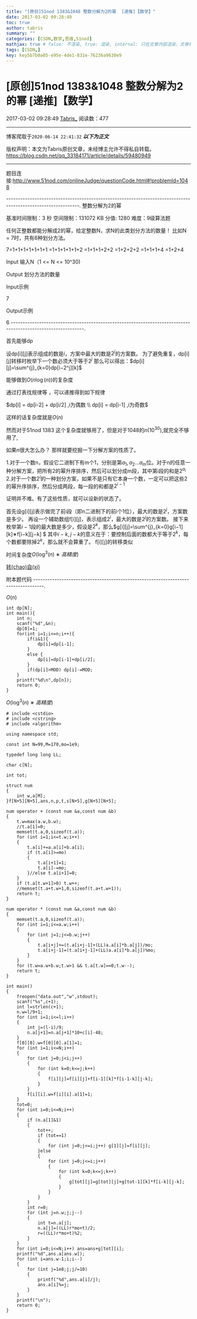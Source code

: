 ```yaml
---
title: "[原创]51nod 1383&1048 整数分解为2的幂  [递推]【数学】"
date: 2017-03-02 09:28:49
toc: true
author: tabris
summary: ""
categories: [CSDN,数学,思维,51nod]
mathjax: true # false: 不渲染, true: 渲染, internal: 只在文章内部渲染，文章列表中不渲染
tags: [CSDN,]
key: key5b7b0a05-e95e-4de1-831e-76236a9630e9
---
```


# [原创]51nod 1383&1048 整数分解为2的幂  [递推]【数学】

2017-03-02 09:28:49  [Tabris_](https://me.csdn.net/qq_33184171) 阅读数：477

---

博客爬取于`2020-06-14 22:41:32`
***以下为正文***

版权声明：本文为Tabris原创文章，未经博主允许不得私自转载。
https://blog.csdn.net/qq_33184171/article/details/59480949

<!-- more -->

---

题目连接:http://www.51nod.com/onlineJudge/questionCode.html#!problemId=1048

-------------------------------------------------------------------------------------------------------------.
整数分解为2的幂 

基准时间限制：3 秒 空间限制：131072 KB 分值: 1280 难度：9级算法题 

任何正整数都能分解成2的幂，给定整数N，求N的此类划分方法的数量！
比如N = 7时，共有6种划分方法。

7=1+1+1+1+1+1+1
  =1+1+1+1+1+2
  =1+1+1+2+2
  =1+2+2+2
  =1+1+1+4
  =1+2+4
  
Input
输入N（1 <= N <= 10^30)

Output
划分方法的数量

Input示例

7

Output示例

6
-------------------------------------------------------------------------------------------------------------.

首先能够dp

设dp[i][j]表示组成的数是$i$，方案中最大的数是$2^j$的方案数。 
为了避免重复，dp[i][j]转移时枚举下一个数必须大于等于$2^j$ 
那么可以得出：$dp[i][j]=\sum^{j}_{k=0}dp[i−2^j][k]$ 

能够做到$O(n\log(n))$的复杂度


通过打表找规律等 ，可以递推得到如下规律

$dp[i] = dp[i-2] + dp[i/2] ,i为偶数 \\ dp[i] = dp[i-1] ,i为奇数$

这样的话复杂度就是$O(n)$

然而对于51nod 1383 这个复杂度就够用了，但是对于1048的$n(10^{30})$,就完全不够用了,

如果n很大怎么办？ 
那样就要挖掘一下分解方案的性质了。

1.对于一个数n，假设它二进制下有m个1，分别是第$a_1,a_2…a_m$位。对于n的任意一种分解方案，把所有2的幂升序排序，然后可以划分成m段，其中第i段的和是$2^{a_i}$
2.对于一个数$2^i$的一种划分方案，如果不是只有它本身一个数，一定可以把这些2的幂升序排序，然后分成两段，每一段的和都是$2^{i−1}$
	
证明并不难。有了这些性质，就可以设新的状态了。

首先设g[i][j]表示做完了前i段（即n二进制下的前i个1位），最大的数是$2^j$，方案数是多少。 
再设一个辅助数组f[i][j]，表示组成$2^i$，最大的数是$2^j$的方案数。 
接下来枚举第$i-1$段的最大数是多少，假设是$2^k$，那么$g[i][j]=\sum^{j}_{k=0}g[i−1][k]∗f[i−k][j−k] $
其中$i-k,j-k$的意义在于：要控制后面的数都大于等于$2^k$，每个数都要除掉$2^k$，那么就不会算重了。 
f[i][j]的转移类似

时间复杂度$O(\log ^{3}(n)∗高精度)$

[转(chao)自(xi)](http://blog.csdn.net/worldwide_d/article/details/54091940)


附本题代码
----------------------------------------------------------------------------------.

$O(n)$
```
int dp[N];
int main(){
    int n;
    scanf("%d",&n);
    dp[0]=1;
    for(int i=1;i<=n;i++){
        if(i&1){
            dp[i]=dp[i-1];
        }
        else {
            dp[i]=dp[i-1]+dp[i/2];
        }
        if(dp[i]>MOD) dp[i]-=MOD;
    }
    printf("%d\n",dp[n]);
    return 0;
}

```


$O(\log ^{3}(n)∗高精度)$
```
# include <cstdio>
# include <cstring>
# include <algorithm>

using namespace std;

const int N=99,M=170,mo=1e9;

typedef long long LL;

char c[N];

int tot;

struct num
{
    int w,a[M];
}f[N+5][N+5],ans,n,p,t,s[N+5],g[N+5][N+5];

num operator + (const num &a,const num &b)
{
    t.w=max(a.w,b.w);
    //t.a[1]=0;
    memset(t.a,0,sizeof(t.a));
    for (int i=1;i<=t.w;i++)
    {
        t.a[i]+=a.a[i]+b.a[i];
        if (t.a[i]>=mo)
        {
            t.a[i+1]=1;
            t.a[i]-=mo;
        }//else t.a[i+1]=0;
    }
    if (t.a[t.w+1]>0) t.w++;
    //memset(t.a+t.w+1,0,sizeof(t.a+t.w+1));
    return t;
}

num operator * (const num &a,const num &b)
{
    memset(t.a,0,sizeof(t.a));
    for (int i=1;i<=a.w;i++)
    {
        for (int j=1;j<=b.w;j++)
        {
            t.a[i+j]+=(t.a[i+j-1]+(LL)a.a[i]*b.a[j])/mo;
            t.a[i+j-1]=(t.a[i+j-1]+(LL)a.a[i]*b.a[j])%mo;
        }
    }
    for (t.w=a.w+b.w;t.w>1 && t.a[t.w]==0;t.w--);
    return t;
}

int main()
{
    freopen("data.out","w",stdout);
    scanf("%s",c+1);
    int l=strlen(c+1);
    n.w=l/9+1;
    for (int i=1;i<=l;i++)
    {
        int j=(l-i)/9;
        n.a[j+1]=n.a[j+1]*10+c[i]-48;
    }
    f[0][0].w=f[0][0].a[1]=1;
    for (int i=1;i<=N;i++)
    {
        for (int j=0;j<i;j++)
        {
            for (int k=0;k<=j;k++)
            {
                f[i][j]=f[i][j]+f[i-1][k]*f[i-1-k][j-k];
            }
        }
        f[i][i].w=f[i][i].a[1]=1;
    }
    tot=0;
    for (int i=0;i<=N;i++)
    {
        if (n.a[1]&1)
        {
            tot++;
            if (tot==1)
            {
                for (int j=0;j<=i;j++) g[1][j]=f[i][j];
            }else
            {
                for (int j=0;j<=i;j++)
                {
                    for (int k=0;k<=j;k++)
                    {
                        g[tot][j]=g[tot][j]+g[tot-1][k]*f[i-k][j-k];
                    }
                }
            }
        }
        int r=0;
        for (int j=n.w;j;j--)
        {
            int t=n.a[j];
            n.a[j]=((LL)r*mo+t)/2;
            r=((LL)r*mo+t)%2;
        }
    }
    for (int i=0;i<=N;i++) ans=ans+g[tot][i];
    printf("%d",ans.a[ans.w]);
    for (int i=ans.w-1;i;i--)
    {
        for (int j=1e8;j;j/=10)
        {
            printf("%d",ans.a[i]/j);
            ans.a[i]%=j;
        }
    }
    printf("\n");
    return 0;
}
```